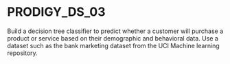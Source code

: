 # PRODIGY_DS_03
Build a decision tree classifier to predict whether a customer will purchase a product or service based on their demographic and behavioral data. Use a dataset such as the bank marketing dataset from the UCI Machine learning repository.
